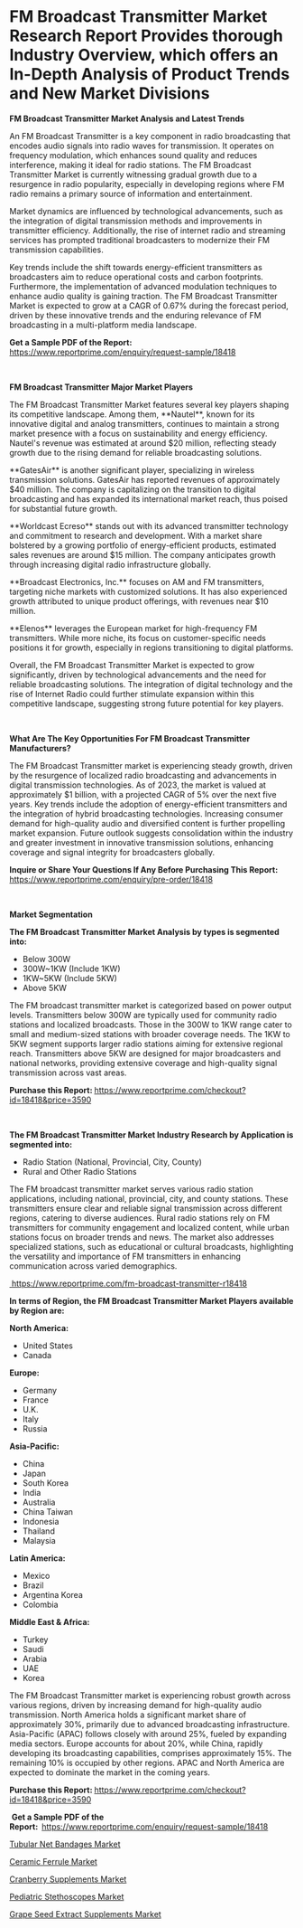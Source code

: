 <p><h1>FM Broadcast Transmitter Market Research Report Provides thorough Industry Overview, which offers an In-Depth Analysis of Product Trends and New Market Divisions</h1></p><p><strong>FM Broadcast Transmitter Market Analysis and Latest Trends</strong></p>
<p><p>An FM Broadcast Transmitter is a key component in radio broadcasting that encodes audio signals into radio waves for transmission. It operates on frequency modulation, which enhances sound quality and reduces interference, making it ideal for radio stations. The FM Broadcast Transmitter Market is currently witnessing gradual growth due to a resurgence in radio popularity, especially in developing regions where FM radio remains a primary source of information and entertainment.</p><p>Market dynamics are influenced by technological advancements, such as the integration of digital transmission methods and improvements in transmitter efficiency. Additionally, the rise of internet radio and streaming services has prompted traditional broadcasters to modernize their FM transmission capabilities. </p><p>Key trends include the shift towards energy-efficient transmitters as broadcasters aim to reduce operational costs and carbon footprints. Furthermore, the implementation of advanced modulation techniques to enhance audio quality is gaining traction. The FM Broadcast Transmitter Market is expected to grow at a CAGR of 0.67% during the forecast period, driven by these innovative trends and the enduring relevance of FM broadcasting in a multi-platform media landscape.</p></p>
<p><strong>Get a Sample PDF of the Report:&nbsp;</strong> <a href="https://www.reportprime.com/enquiry/request-sample/18418?utm_campaign=1131&utm_medium=2&utm_source=Github&utm_content=ia&utm_term=21112024&utm_id=fm-broadcast-transmitter">https://www.reportprime.com/enquiry/request-sample/18418</a></p>
<p>&nbsp;</p>
<p><strong>FM Broadcast Transmitter Major Market Players</strong></p>
<p><p>The FM Broadcast Transmitter Market features several key players shaping its competitive landscape. Among them, **Nautel**, known for its innovative digital and analog transmitters, continues to maintain a strong market presence with a focus on sustainability and energy efficiency. Nautel's revenue was estimated at around $20 million, reflecting steady growth due to the rising demand for reliable broadcasting solutions.</p><p>**GatesAir** is another significant player, specializing in wireless transmission solutions. GatesAir has reported revenues of approximately $40 million. The company is capitalizing on the transition to digital broadcasting and has expanded its international market reach, thus poised for substantial future growth.</p><p>**Worldcast Ecreso** stands out with its advanced transmitter technology and commitment to research and development. With a market share bolstered by a growing portfolio of energy-efficient products, estimated sales revenues are around $15 million. The company anticipates growth through increasing digital radio infrastructure globally.</p><p>**Broadcast Electronics, Inc.** focuses on AM and FM transmitters, targeting niche markets with customized solutions. It has also experienced growth attributed to unique product offerings, with revenues near $10 million.</p><p>**Elenos** leverages the European market for high-frequency FM transmitters. While more niche, its focus on customer-specific needs positions it for growth, especially in regions transitioning to digital platforms.</p><p>Overall, the FM Broadcast Transmitter Market is expected to grow significantly, driven by technological advancements and the need for reliable broadcasting solutions. The integration of digital technology and the rise of Internet Radio could further stimulate expansion within this competitive landscape, suggesting strong future potential for key players.</p></p>
<p>&nbsp;</p>
<p><strong>What Are The Key Opportunities For FM Broadcast Transmitter Manufacturers?</strong></p>
<p><p>The FM Broadcast Transmitter market is experiencing steady growth, driven by the resurgence of localized radio broadcasting and advancements in digital transmission technologies. As of 2023, the market is valued at approximately $1 billion, with a projected CAGR of 5% over the next five years. Key trends include the adoption of energy-efficient transmitters and the integration of hybrid broadcasting technologies. Increasing consumer demand for high-quality audio and diversified content is further propelling market expansion. Future outlook suggests consolidation within the industry and greater investment in innovative transmission solutions, enhancing coverage and signal integrity for broadcasters globally.</p></p>
<p><strong>Inquire or Share Your Questions If Any Before Purchasing This Report:</strong> <a href="https://www.reportprime.com/enquiry/pre-order/18418?utm_campaign=1131&utm_medium=2&utm_source=Github&utm_content=ia&utm_term=21112024&utm_id=fm-broadcast-transmitter">https://www.reportprime.com/enquiry/pre-order/18418</a></p>
<p>&nbsp;</p>
<p><strong>Market Segmentation</strong></p>
<p><strong>The FM Broadcast Transmitter Market Analysis by types is segmented into:</strong></p>
<p><ul><li>Below 300W</li><li>300W~1KW (Include 1KW)</li><li>1KW~5KW (Include 5KW)</li><li>Above 5KW</li></ul></p>
<p><p>The FM broadcast transmitter market is categorized based on power output levels. Transmitters below 300W are typically used for community radio stations and localized broadcasts. Those in the 300W to 1KW range cater to small and medium-sized stations with broader coverage needs. The 1KW to 5KW segment supports larger radio stations aiming for extensive regional reach. Transmitters above 5KW are designed for major broadcasters and national networks, providing extensive coverage and high-quality signal transmission across vast areas.</p></p>
<p><strong>Purchase this Report:&nbsp;</strong><a href="https://www.reportprime.com/checkout?id=18418&price=3590&utm_campaign=1131&utm_medium=2&utm_source=Github&utm_content=ia&utm_term=21112024&utm_id=fm-broadcast-transmitter">https://www.reportprime.com/checkout?id=18418&price=3590</a></p>
<p>&nbsp;</p>
<p><strong>The FM Broadcast Transmitter Market Industry Research by Application is segmented into:</strong></p>
<p><ul><li>Radio Station (National, Provincial, City, County)</li><li>Rural and Other Radio Stations</li></ul></p>
<p><p>The FM broadcast transmitter market serves various radio station applications, including national, provincial, city, and county stations. These transmitters ensure clear and reliable signal transmission across different regions, catering to diverse audiences. Rural radio stations rely on FM transmitters for community engagement and localized content, while urban stations focus on broader trends and news. The market also addresses specialized stations, such as educational or cultural broadcasts, highlighting the versatility and importance of FM transmitters in enhancing communication across varied demographics.</p></p>
<p><a href="https://www.reportprime.com/fm-broadcast-transmitter-r18418?utm_campaign=1131&utm_medium=2&utm_source=Github&utm_content=ia&utm_term=21112024&utm_id=fm-broadcast-transmitter">&nbsp;https://www.reportprime.com/fm-broadcast-transmitter-r18418</a></p>
<p><strong>In terms of Region, the FM Broadcast Transmitter Market Players available by Region are:</strong></p>
<p>
    <p> <strong> North America: </strong>
        <ul>
            <li>United States</li>
            <li>Canada</li>
        </ul>
        </p> 
    <p> <strong> Europe: </strong>
        <ul>
            <li>Germany</li>
            <li>France</li>
            <li>U.K.</li>
            <li>Italy</li>
            <li>Russia</li>
        </ul>
        </p> 
    <p> <strong> Asia-Pacific: </strong>
        <ul>
            <li>China</li>
            <li>Japan</li>
            <li>South Korea</li>
            <li>India</li>
            <li>Australia</li>
            <li>China Taiwan</li>
            <li>Indonesia</li>
            <li>Thailand</li>
            <li>Malaysia</li>
        </ul>
        </p> 
    <p> <strong> Latin America: </strong>
        <ul>
            <li>Mexico</li>
            <li>Brazil</li>
            <li>Argentina Korea</li>
            <li>Colombia</li>
        </ul>
        </p> 
    <p> <strong> Middle East & Africa: </strong>
        <ul>
            <li>Turkey</li>
            <li>Saudi</li>
            <li>Arabia</li>
            <li>UAE</li>
            <li>Korea</li>
        </ul>
    </p>
    </p>
<p><p>The FM Broadcast Transmitter market is experiencing robust growth across various regions, driven by increasing demand for high-quality audio transmission. North America holds a significant market share of approximately 30%, primarily due to advanced broadcasting infrastructure. Asia-Pacific (APAC) follows closely with around 25%, fueled by expanding media sectors. Europe accounts for about 20%, while China, rapidly developing its broadcasting capabilities, comprises approximately 15%. The remaining 10% is occupied by other regions. APAC and North America are expected to dominate the market in the coming years.</p></p>
<p><strong>Purchase this Report: </strong><a href="https://www.reportprime.com/checkout?id=18418&price=3590&utm_campaign=1131&utm_medium=2&utm_source=Github&utm_content=ia&utm_term=21112024&utm_id=fm-broadcast-transmitter">https://www.reportprime.com/checkout?id=18418&price=3590</a></p>
<p>&nbsp;<strong>Get a Sample PDF of the Report:&nbsp;&nbsp;</strong><a href="https://www.reportprime.com/enquiry/request-sample/18418?utm_campaign=1131&utm_medium=2&utm_source=Github&utm_content=ia&utm_term=21112024&utm_id=fm-broadcast-transmitter">https://www.reportprime.com/enquiry/request-sample/18418</a></p>
<p><strong></strong></p>
<p><p><a href="https://www.linkedin.com/pulse/providing-both-historical-trends-future-projections-tubular-c4n4e?utm_campaign=1131&utm_medium=2&utm_source=Github&utm_content=ia&utm_term=21112024&utm_id=fm-broadcast-transmitter">Tubular Net Bandages Market</a></p><p><a href="https://github.com/CliffMedina6/Market-Research-Report-List-7/blob/main/ceramic-ferrule-market.md?utm_campaign=1131&utm_medium=2&utm_source=Github&utm_content=ia&utm_term=21112024&utm_id=fm-broadcast-transmitter">Ceramic Ferrule Market</a></p><p><a href="https://issuu.com/reportprime-2/docs/cranberry-supplements-market-size-2_5ef8f591e51b0b?utm_campaign=1131&utm_medium=2&utm_source=Github&utm_content=ia&utm_term=21112024&utm_id=fm-broadcast-transmitter">Cranberry Supplements Market</a></p><p><a href="https://www.linkedin.com/pulse/thorough-examination-size-dynamics-expected-growth-pediatric-qulpe?utm_campaign=1131&utm_medium=2&utm_source=Github&utm_content=ia&utm_term=21112024&utm_id=fm-broadcast-transmitter">Pediatric Stethoscopes Market</a></p><p><a href="https://issuu.com/reportprime-2/docs/grape-seed-extract-supplements-mark_5ebcbfb55968cd?utm_campaign=1131&utm_medium=2&utm_source=Github&utm_content=ia&utm_term=21112024&utm_id=fm-broadcast-transmitter">Grape Seed Extract Supplements Market</a></p></p>
